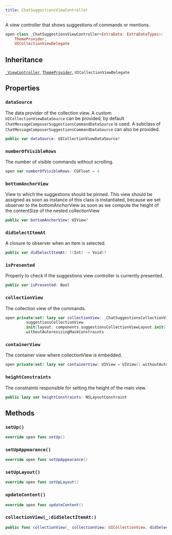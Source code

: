 ```yaml
---
title: ChatSuggestionsViewController
---
```


A view controller that shows suggestions of commands or mentions.

``` swift
open class _ChatSuggestionsViewController<ExtraData: ExtraDataTypes>: _ViewController,
    ThemeProvider,
    UICollectionViewDelegate 
```

## Inheritance

[`_ViewController`](../../_view-controller), [`ThemeProvider`](../../../utils/theme-provider), `UICollectionViewDelegate`

## Properties

### `dataSource`

The data provider of the collection view. A custom `UICollectionViewDataSource` can be provided,
by default `ChatMessageComposerSuggestionsCommandDataSource` is used.
A subclass of `ChatMessageComposerSuggestionsCommandDataSource` can also be provided.

``` swift
public var dataSource: UICollectionViewDataSource? 
```

### `numberOfVisibleRows`

The number of visible commands without scrolling.

``` swift
open var numberOfVisibleRows: CGFloat = 4
```

### `bottomAnchorView`

View to which the suggestions should be pinned.
This view should be assigned as soon as instance of this
class is instantiated, because we set observer to
the bottomAnchorView as soon as we compute the height of the
contentSize of the nested collectionView

``` swift
public var bottomAnchorView: UIView?
```

### `didSelectItemAt`

A closure to observer when an item is selected.

``` swift
public var didSelectItemAt: ((Int) -> Void)?
```

### `isPresented`

Property to check if the suggestions view controller is currently presented.

``` swift
public var isPresented: Bool 
```

### `collectionView`

The collection view of the commands.

``` swift
open private(set) lazy var collectionView: _ChatSuggestionsCollectionView<ExtraData> = components
        .suggestionsCollectionView
        .init(layout: components.suggestionsCollectionViewLayout.init())
        .withoutAutoresizingMaskConstraints
```

### `containerView`

The container view where collectionView is embedded.

``` swift
open private(set) lazy var containerView: UIView = UIView().withoutAutoresizingMaskConstraints
```

### `heightConstraints`

The constraints responsible for setting the height of the main view.

``` swift
public lazy var heightConstraints: NSLayoutConstraint 
```

## Methods

### `setUp()`

``` swift
override open func setUp() 
```

### `setUpAppearance()`

``` swift
override open func setUpAppearance() 
```

### `setUpLayout()`

``` swift
override open func setUpLayout() 
```

### `updateContent()`

``` swift
override open func updateContent() 
```

### `collectionView(_:didSelectItemAt:)`

``` swift
public func collectionView(_ collectionView: UICollectionView, didSelectItemAt indexPath: IndexPath) 
```
